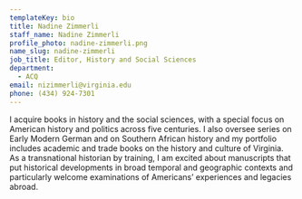 ```yaml
---
templateKey: bio
title: Nadine Zimmerli
staff_name: Nadine Zimmerli
profile_photo: nadine-zimmerli.png
name_slug: nadine-zimmerli
job_title: Editor, History and Social Sciences
department:
  - ACQ
email: nizimmerli@virginia.edu
phone: (434) 924-7301
---
```

I acquire books in history and the social sciences, with a special focus on American history and politics across five centuries. I also oversee series on Early Modern German and on Southern African history and my portfolio includes academic and trade books on the history and culture of Virginia. As a transnational historian by training, I am excited about manuscripts that put historical developments in broad temporal and geographic contexts and particularly welcome examinations of Americans’ experiences and legacies abroad.